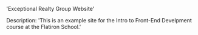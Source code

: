 'Exceptional Realty Group Website'

Description: 'This is an example site for the Intro to Front-End Develpment course at the Flatiron School.'
